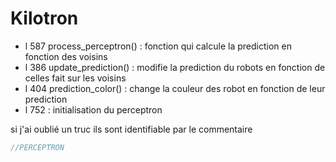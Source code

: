 # Kilotron

- l 587 process_perceptron() : fonction qui calcule la prediction en fonction des voisins
- l 386 update_prediction() : modifie la prediction du robots en fonction de celles fait sur les voisins
- l 404 prediction_color() : change la couleur des robot en fonction de leur prediction
- l 752 : initialisation du perceptron

si j'ai oublié un truc ils sont identifiable par le commentaire
```C
//PERCEPTRON
```
